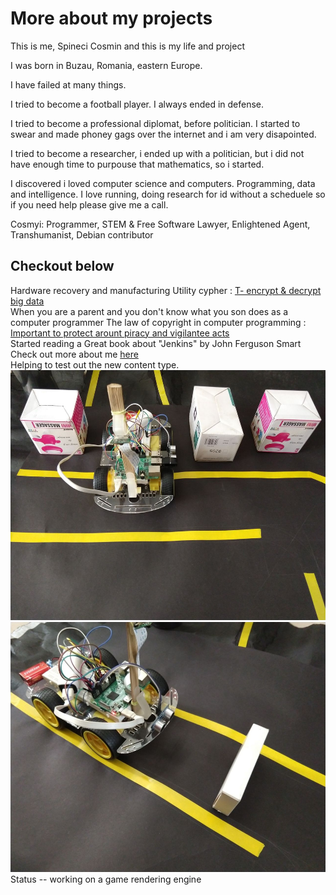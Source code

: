 <html>
 
     
 <head>
     <h1>More about my projects</h1>
        <p>This is me, Spineci Cosmin and this is my life and project</p>
<p>
I was born in Buzau, Romania, eastern Europe. 
</p>
<p>
I have failed at many things.
</p>
<p>
I tried to become a football player. I always ended in defense. 
</p>
<p>I tried to become a professional diplomat, before politician. I started to swear and made phoney gags over the internet and i am very disapointed. 
</p>
<p>
I tried to become a researcher, i ended up with a politician, but i did not have enough time to purpouse that mathematics, so i started. 
</p>
<p>
I discovered i loved computer science and computers. Programming, data and intelligence. I love running, doing research for id without a scheduele so if you need help please give me a call.
</p>
<p>  Cosmyi: Programmer, STEM & Free Software Lawyer, Enlightened Agent, Transhumanist, Debian contributor </p>



Checkout below
  -------------------------------------
 </head>
 <body>
  <div>
   Hardware recovery and manufacturing
  Utility cypher : <a href="https://github.com/drspineci/drspineci.github.io/blob/main/t-encrypting-and-decrypting-files.md" > T- encrypt & decrypt big data  </a>
  </div>
  <div>
   When you are a parent and you don't know what you son does as a computer programmer 
  The law of copyright in computer programming : <a href="https://github.com/drspineci/drspineci.github.io/blob/main/c.pdf" >Important to protect arount piracy and vigilantee acts</a>
  </div>
<div>
	Started reading a Great book about "Jenkins" by John Ferguson Smart 
<div>
Check out more about me <a href="https://drspineci.github.io/cv.spineci-PDL.txt" > here</a>
  </div>

<div> 
	Helping to test out the new content type. 
 <img src="park2.jpeg" height="400" alt="">
</img>   
 <img src="obstacle.jpeg" height="400" alt=""> 
</img>
</div> 
</body>  
  
  <section id="about">
       Status 
  -- working on a game rendering engine
    </section>
  </html>
